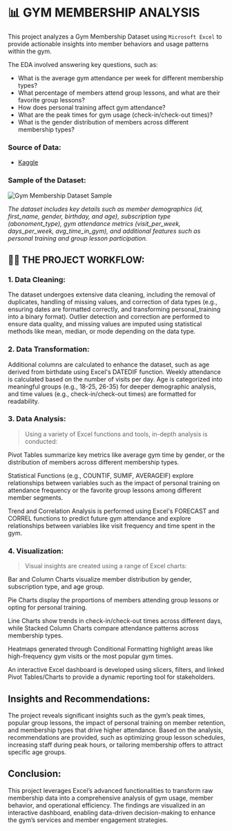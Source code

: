 # 📊 GYM MEMBERSHIP ANALYSIS

This project analyzes a Gym Membership Dataset using `Microsoft Excel` to provide actionable insights into member behaviors and usage patterns within the gym.

The EDA involved answering key questions, such as:
- What is the average gym attendance per week for different membership types?
- What percentage of members attend group lessons, and what are their favorite group lessons?
- How does personal training affect gym attendance?
- What are the peak times for gym usage (check-in/check-out times)?
- What is the gender distribution of members across different membership types?


### Source of Data:
- [Kaggle](https://www.kaggle.com/datasets/ka66ledata/gym-membership-dataset)

### Sample of the Dataset:
![Gym Membership Dataset Sample](https://github.com/user-attachments/assets/1807951f-2df5-4d51-b03d-0a914791ebdb)

*The dataset includes key details such as member demographics (id, first_name, gender, birthday, and age), subscription type (abonoment_type), gym attendance metrics (visit_per_week, days_per_week, avg_time_in_gym), and additional features such as personal training and group lesson participation.*

## 🧑‍💻 THE PROJECT WORKFLOW:
### 1. Data Cleaning:

The dataset undergoes extensive data cleaning, including the removal of duplicates, handling of missing values, and correction of data types (e.g., ensuring dates are formatted correctly, and transforming personal_training into a binary format). Outlier detection and correction are performed to ensure data quality, and missing values are imputed using statistical methods like mean, median, or mode depending on the data type.

### 2. Data Transformation:

Additional columns are calculated to enhance the dataset, such as age derived from birthdate using Excel's DATEDIF function. Weekly attendance is calculated based on the number of visits per day. Age is categorized into meaningful groups (e.g., 18-25, 26-35) for deeper demographic analysis, and time values (e.g., check-in/check-out times) are formatted for readability.

### 3. Data Analysis:

> Using a variety of Excel functions and tools, in-depth analysis is conducted:

Pivot Tables summarize key metrics like average gym time by gender, or the distribution of members across different membership types.

Statistical Functions (e.g., COUNTIF, SUMIF, AVERAGEIF) explore relationships between variables such as the impact of personal training on attendance frequency or the favorite group lessons among different member segments.

Trend and Correlation Analysis is performed using Excel's FORECAST and CORREL functions to predict future gym attendance and explore relationships between variables like visit frequency and time spent in the gym.

### 4. Visualization:

> Visual insights are created using a range of Excel charts:

Bar and Column Charts visualize member distribution by gender, subscription type, and age group.

Pie Charts display the proportions of members attending group lessons or opting for personal training.

Line Charts show trends in check-in/check-out times across different days, while Stacked Column Charts compare attendance patterns across membership types.

Heatmaps generated through Conditional Formatting highlight areas like high-frequency gym visits or the most popular gym times.

An interactive Excel dashboard is developed using slicers, filters, and linked Pivot Tables/Charts to provide a dynamic reporting tool for stakeholders.

## Insights and Recommendations:

The project reveals significant insights such as the gym’s peak times, popular group lessons, the impact of personal training on member retention, and membership types that drive higher attendance. Based on the analysis, recommendations are provided, such as optimizing group lesson schedules, increasing staff during peak hours, or tailoring membership offers to attract specific age groups.

## Conclusion:
This project leverages Excel’s advanced functionalities to transform raw membership data into a comprehensive analysis of gym usage, member behavior, and operational efficiency. The findings are visualized in an interactive dashboard, enabling data-driven decision-making to enhance the gym’s services and member engagement strategies.
